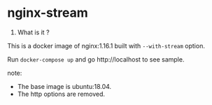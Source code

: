 # nginx-stream

1. What is it ?

This is a docker image of nginx:1.16.1 built with `--with-stream` option.

Run `docker-compose up` and go http://localhost to see sample.

note:

* The base image is ubuntu:18.04.
* The http options are removed.
